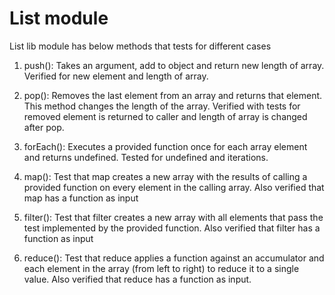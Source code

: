 List module
=================
List lib module has below methods that tests for different cases

1) push(): Takes an argument, add to object and return new length of array. Verified for new element and length of array.

2) pop(): Removes the last element from an array and returns that element. This method changes the length of the array. Verified with tests for removed element is returned to caller and length of array is changed after pop.


3) forEach(): Executes a provided function once for each array element and returns undefined. Tested for undefined and iterations.

4) map(): Test that map creates a new array with the results of calling a provided function on every element in the calling array. Also verified that map has a function as input

5) filter(): Test that filter creates a new array with all elements that pass the test implemented by the provided function. Also verified that filter has a function as input

6) reduce(): Test that reduce applies a function against an accumulator and each element in the array (from left to right) to reduce it to a single value. Also verified that reduce has a function as input.